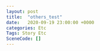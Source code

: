 ```yaml
---
layout: post
title:  "others_test"
date:   2020-09-19 23:00:00 +0000
categories: Etc
Tags: Story Etc
SceneCode: []
---
```


